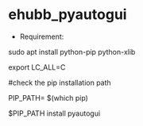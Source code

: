 # ehubb_pyautogui

- Requirement:

sudo apt install python-pip python-xlib

export LC_ALL=C

#check the pip installation path

PIP_PATH= $(which pip)

$PIP_PATH install pyautogui
